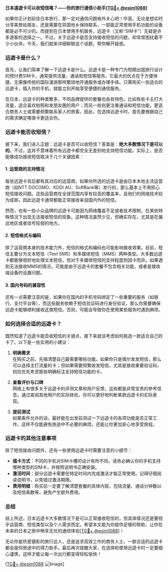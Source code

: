 **日本遠遊卡可以收短信嗎？——你的旅行通信小助手[[TG💪+ @esim1088](https://t.me/s/esim1088)]**

如果你正计划前往日本旅行，那一定对通信问题格外关心吧！毕竟，无论是想实时分享美景给朋友，还是需要在异国他乡保持联系，一部能正常使用手机功能的设备都是必不可少的。而提到在日本使用手机服务，远遊卡（又称“SIM卡”）无疑是许多游客的选择之一。不过，关于远遊卡是否支持接收短信的问题，却常常困扰着不少小伙伴。今天，我们就来详细聊聊这个话题，帮你解开疑惑。

### 远遊卡是什么？

首先，让我们简单了解一下远遊卡是什么。远遊卡是一种专门为短期出国旅行设计的预付费SIM卡，通常提供流量、通话和短信等服务。它最大的优点在于方便快捷，无需像传统的国际漫游那样繁琐地开通服务或办理手续。只需购买一张适合的远遊卡，插入你的手机，就能立刻开始享受便捷的通信服务。

在日本，远遊卡的种类繁多，不同品牌提供的套餐也各有特色。比如有些卡主打大流量，适合喜欢拍照和发朋友圈的用户；而另一些则更注重通话和短信功能，更适合商务人士或需要频繁联系家人的旅客。因此，在选择远遊卡时，首先要根据自己的需求确定哪类卡更适合你。

### 远遊卡能否收短信？

接下来，我们进入正题：远遊卡是否可以收短信？答案是：**绝大多数情况下是可以的**。不过，这并不意味着所有远遊卡都完全无差别地支持短信功能。实际上，是否能够成功接收短信取决于几个关键因素：

#### 1. **运营商的支持情况**
每张远遊卡背后都有其对应的运营商。如果你所选的远遊卡是由日本本地主流运营商（如NTT DOCOMO、KDDI AU、SoftBank等）发行的，那么基本上不用担心短信接收问题。这些运营商在全球范围内享有较高的覆盖率，且他们的网络技术较为成熟，因此远遊卡通常都能正常接收来自国内外的短信。

然而，也有一些小众品牌的远遊卡可能因为网络覆盖不足或者技术限制，在某些特殊情况下出现无法接收短信的现象。这种情况虽然少见，但确实存在，尤其是在偏远地区或者信号较弱的地方。

#### 2. **短信格式与编码**
除了运营商本身的技术能力外，短信的格式和编码也可能影响接收效果。目前，短信主要分为文本短信（Text SMS）和多媒体短信（MMS）两种类型。大多数远遊卡都能够很好地处理文本短信，但对于多媒体短信的支持程度则因卡而异。如果遇到无法接收MMS的情况，可能是由于远遊卡的套餐不包含相关功能，或者是接收端设备的设置问题。

#### 3. **国内号码的兼容性**
还有一点需要注意的是，如果你在国内的手机号码绑定了一些重要的服务（如银行、支付平台等），而这些服务依赖于短信验证码进行身份验证，那么你需要确保远遊卡能够顺利接收这类短信。否则，可能会导致你在使用某些服务时遇到麻烦。

### 如何选择合适的远遊卡？

既然知道了远遊卡能否收短信的关键点，接下来就该考虑如何挑选一款适合自己的卡了。以下是一些实用的小建议：

1. **明确需求**  
   在购买之前，先搞清楚自己最需要哪些功能。如果你只是偶尔发发短信，那么可以选择主打流量的卡；但如果需要频繁收发短信，尤其是接收重要验证码，则应优先考虑那些明确标注支持短信功能的卡。

2. **查看评价与口碑**  
   网络上有很多关于远遊卡的评测文章和用户反馈，这些都是非常宝贵的参考信息。通过查阅其他用户的实际体验，你可以更好地判断某款远遊卡的实际表现。

3. **提前测试**  
   如果条件允许的话，最好能在出发前测试一下远遊卡的各项功能是否正常工作。这样不仅能避免旅途中不必要的麻烦，还能让你更加安心地享受旅程。

### 远遊卡的其他注意事项

除了短信接收问题外，还有一些使用远遊卡时需要注意的小细节：

- **插卡方式**：不同的手机对SIM卡槽的设计有所不同，请务必确认你的手机支持哪种类型的SIM卡，并按照说明书正确安装。
- **激活时间**：部分远遊卡需要在特定时间内完成激活才能正常使用。记得仔细阅读说明书，以免错过激活期限。
- **费用明细**：购买前一定要了解清楚套餐的具体内容，包括流量、通话分钟数以及短信条数等，避免产生额外费用。

### 总结

综上所述，日本远遊卡大多数情况下是可以正常接收短信的，但具体情况还是要视乎运营商、短信类型以及个人需求而定。希望本文能为你提供足够的帮助，让你在未来的日本之旅中畅享无忧的通信体验[[TG💪+ @esim1088](https://t.me/s/esim1088)]！

无论你是热爱摄影的旅行达人，还是追求高效工作的商务人士，一款合适的远遊卡都会是你旅途中的得力助手。最后再次提醒大家，在选择和使用远遊卡时一定要细心谨慎，这样才能让每一次出行都变得轻松愉快！

[[TG💪+ @esim1088](https://t.me/s/esim1088) ![Image](https://i.postimg.cc/4NQfJmqS/Snipaste-2025-05-13-00-14-12.png)]